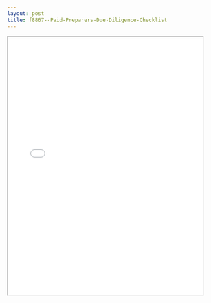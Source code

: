 ```yaml
---
layout: post
title: f8867--Paid-Preparers-Due-Diligence-Checklist
---
```


<div class="pdf-container">
<iframe src="/ea/_pdf-2-md/f8867--Paid-Preparers-Due-Diligence-Checklist.pdf" height="600" width="90%" allowFullScreen="true"></iframe>
</div>

